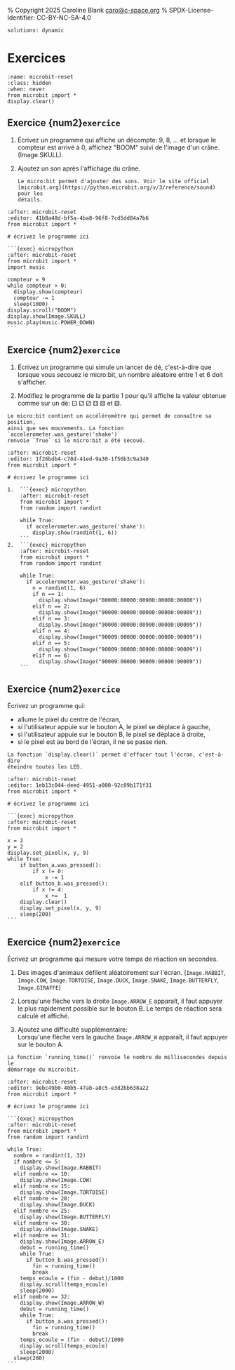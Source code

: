 % Copyright 2025 Caroline Blank <caro@c-space.org>
% SPDX-License-Identifier: CC-BY-NC-SA-4.0

```{metadata}
solutions: dynamic
```

# Exercices

```{exec} micropython
:name: microbit-reset
:class: hidden
:when: never
from microbit import *
display.clear()
```

## Exercice {num2}`exercice`

1.  Écrivez un programme qui affiche un décompte: 9, 8, ... et lorsque le
    compteur est arrivé à 0, affichez "BOOM" suivi de l'image d'un crâne.
    (Image.SKULL).

2.  Ajoutez un son après l'affichage du crâne.
    ```{tip}
    Le micro:bit permet d'ajouter des sons. Voir le site officiel
    [microbit.org](https://python.microbit.org/v/3/reference/sound) pour les
    détails.
    ```

```{exec} micropython
:after: microbit-reset
:editor: 41b8a48d-bf5a-4ba8-96f8-7cd5dd84a7b6
from microbit import *

# écrivez le programme ici
```

````{solution}
```{exec} micropython
:after: microbit-reset
from microbit import *
import music

compteur = 9
while compteur > 0:
  display.show(compteur)
  compteur -= 1
  sleep(1000)
display.scroll("BOOM")
display.show(Image.SKULL)
music.play(music.POWER_DOWN)
```
````

## Exercice {num2}`exercice`

1.  Écrivez un programme qui simule un lancer de dé, c'est-à-dire que lorsque
    vous secouez le micro:bit, un nombre aléatoire entre 1 et 6 doit s'afficher.

2.  Modifiez le programme de la partie 1 pour qu'il affiche la valeur obtenue
    comme sur un dé: &#9856; &#9857; &#9858; &#9859; &#9860; et &#9861;.

```{tip}
Le micro:bit contient un accéléromètre qui permet de connaître sa position,
ainsi que ses mouvements. La fonction `accelerometer.was_gesture('shake')`
renvoie `True` si le micro:bit a été secoué.
```

```{exec} micropython
:after: microbit-reset
:editor: 1f26bdb4-c78d-41ed-9a30-1f56b3c9a340
from microbit import *

# écrivez le programme ici
```

````{solution}
1.  ```{exec} micropython
    :after: microbit-reset
    from microbit import *
    from random import randint

    while True:
      if accelerometer.was_gesture('shake'):
        display.show(randint(1, 6))
    ```
2.  ```{exec} micropython
    :after: microbit-reset
    from microbit import *
    from random import randint

    while True:
      if accelerometer.was_gesture('shake'):
        n = randint(1, 6)
        if n == 1:
          display.show(Image("00000:00000:00900:00000:00000"))
        elif n == 2:
          display.show(Image("90000:00000:00000:00000:00009"))
        elif n == 3:
          display.show(Image("90000:00000:00900:00000:00009"))
        elif n == 4:
          display.show(Image("90009:00000:00000:00000:90009"))
        elif n == 5:
          display.show(Image("90009:00000:00900:00000:90009"))
        elif n == 6:
          display.show(Image("90009:00000:90009:00000:90009"))
    ```
````

## Exercice {num2}`exercice`

Écrivez un programme qui:

- allume le pixel du centre de l'écran,
- si l'utilisateur appuie sur le bouton A, le pixel se déplace à gauche,
- si l'utilisateur appuie sur le bouton B, le pixel se déplace à droite,
- si le pixel est au bord de l'écran, il ne se passe rien.


```{tip}
La fonction `display.clear()` permet d'effacer tout l'écran, c'est-à-dire
éteindre toutes les LED.
```

```{exec} micropython
:after: microbit-reset
:editor: 1eb13c044-deed-4951-a000-92c09b171f31
from microbit import *

# écrivez le programme ici
```

````{solution}
```{exec} micropython
:after: microbit-reset
from microbit import *

x = 2
y = 2
display.set_pixel(x, y, 9)
while True:
    if button_a.was_pressed():
        if x != 0:
            x -= 1
    elif button_b.was_pressed():
        if x != 4:
            x +=  1
    display.clear()
    display.set_pixel(x, y, 9)
    sleep(200)
```
````

## Exercice {num2}`exercice`

Écrivez un programme qui mesure votre temps de réaction en secondes.

1.  Des images d'animaux défilent aléatoirement sur l'écran. (`Image.RABBIT`,
    `Image.COW`, `Image.TORTOISE`, `Image.DUCK`, `Image.SNAKE`,
    `Image.BUTTERFLY`, `Image.GIRAFFE`)

2.  Lorsqu'une flèche vers la droite `Image.ARROW_E` apparaît, il faut appuyer
    le plus rapidement possible sur le bouton B. Le temps de réaction sera
    calculé et affiché.

3.  Ajoutez une difficulté supplémentaire:\
    Lorsqu'une flèche vers la gauche `Image.ARROW_W` apparaît, il faut appuyer
    sur le bouton A.

```{tip}
La fonction `running_time()` renvoie le nombre de millisecondes depuis le
démarrage du micro:bit.
```

```{exec} micropython
:after: microbit-reset
:editor: 9ebc49b0-40b5-47ab-a8c5-e3d2bb638a22
from microbit import *

# écrivez le programme ici
```

````{solution}
```{exec} micropython
:after: microbit-reset
from microbit import *
from random import randint

while True:
  nombre = randint(1, 32)
  if nombre <= 5:
    display.show(Image.RABBIT)
  elif nombre <= 10:
    display.show(Image.COW)
  elif nombre <= 15:
    display.show(Image.TORTOISE)
  elif nombre <= 20:
    display.show(Image.DUCK)
  elif nombre <= 25:
    display.show(Image.BUTTERFLY)
  elif nombre <= 30:
    display.show(Image.SNAKE)
  elif nombre == 31:
    display.show(Image.ARROW_E)
    debut = running_time()
    while True:
      if button_b.was_pressed():
        fin = running_time()
        break
    temps_ecoule = (fin - debut)/1000
    display.scroll(temps_ecoule)
    sleep(2000)
  elif nombre == 32:
    display.show(Image.ARROW_W)
    debut = running_time()
    while True:
      if button_a.was_pressed():
        fin = running_time()
        break
    temps_ecoule = (fin - debut)/1000
    display.scroll(temps_ecoule)
    sleep(2000)
  sleep(200)
```
````



